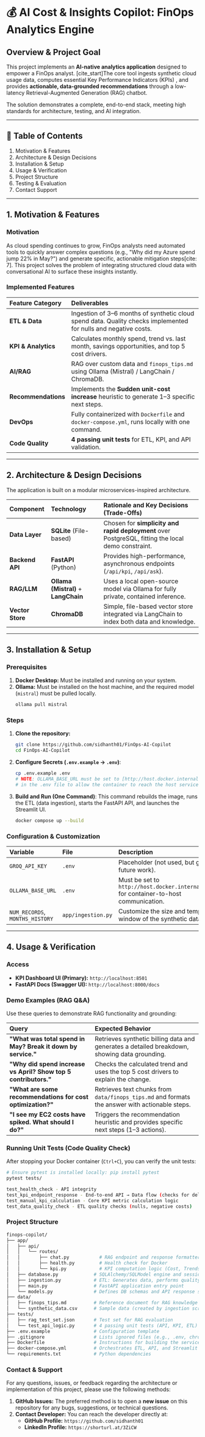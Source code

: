 # 💰 AI Cost & Insights Copilot: FinOps Analytics Engine

## Overview & Project Goal

This project implements an **AI-native analytics application** designed to empower a FinOps analyst. [cite_start]The core tool ingests synthetic cloud usage data, computes essential Key Performance Indicators (KPIs) , and provides **actionable, data-grounded recommendations** through a low-latency Retrieval-Augmented Generation (RAG) chatbot.

The solution demonstrates a complete, end-to-end stack, meeting high standards for architecture, testing, and AI integration.

***

## 📖 Table of Contents
1. Motivation & Features
2. Architecture & Design Decisions
3. Installation & Setup
4. Usage & Verification
5. Project Structure
6. Testing & Evaluation
7. Contact Support

***

## 1. Motivation & Features

### Motivation
As cloud spending continues to grow, FinOps analysts need automated tools to quickly answer complex questions (e.g., "Why did my Azure spend jump 22% in May?") and generate specific, actionable mitigation steps[cite: 7]. This project solves the problem of integrating structured cloud data with conversational AI to surface these insights instantly.

### Implemented Features
| Feature Category | Deliverables |
| :--- | :--- |
| **ETL & Data** | Ingestion of 3–6 months of synthetic cloud spend data. Quality checks implemented for nulls and negative costs. |
| **KPI & Analytics** | Calculates monthly spend, trend vs. last month, savings opportunities, and top 5 cost drivers. |
| **AI/RAG** | RAG over custom data and `finops_tips.md` using Ollama (Mistral) / LangChain / ChromaDB. |
| **Recommendations** | Implements the **Sudden unit-cost increase** heuristic  to generate 1–3 specific next steps. |
| **DevOps** | Fully containerized with `Dockerfile` and `docker-compose.yml`, runs locally with one command. |
| **Code Quality** | **4 passing unit tests** for ETL, KPI, and API validation. |

***

## 2. Architecture & Design Decisions

The application is built on a modular microservices-inspired architecture.

| Component | Technology | Rationale and Key Decisions (Trade-Offs) |
| :--- | :--- | :--- |
| **Data Layer** | **SQLite** (File-based) | Chosen for **simplicity and rapid deployment** over PostgreSQL, fitting the local demo constraint. |
| **Backend API** | **FastAPI** (Python) | Provides high-performance, asynchronous endpoints (`/api/kpi`, `/api/ask`). |
| **RAG/LLM** | **Ollama (Mistral)** + **LangChain** | Uses a local open-source model via Ollama  for fully private, contained inference. |
| **Vector Store** | **ChromaDB** | Simple, file-based vector store  integrated via LangChain to index both data and knowledge. |

***

## 3. Installation & Setup

### Prerequisites
1.  **Docker Desktop:** Must be installed and running on your system.
2.  **Ollama:** Must be installed on the host machine, and the required model (`mistral`) must be pulled locally.
    ```bash
    ollama pull mistral
    ```

### Steps
1.  **Clone the repository:**
    ```bash
    git clone https://github.com/sidhanth01/FinOps-AI-Copilot
    cd FinOps-AI-Copilot
    ```
2.  **Configure Secrets (`.env.example` $\to$ `.env`)**:
    ```bash
    cp .env.example .env
    # NOTE: OLLAMA_BASE_URL must be set to [http://host.docker.internal:11434](http://host.docker.internal:11434) 
    # in the .env file to allow the container to reach the host service.
    ```
3.  **Build and Run (One Command)**: This command rebuilds the image, runs the ETL (data ingestion), starts the FastAPI API, and launches the Streamlit UI.
    ```bash
    docker compose up --build
    ```

### Configuration & Customization
| Variable | File | Description |
| :--- | :--- | :--- |
| `GROQ_API_KEY` | `.env` | Placeholder (not used, but good for future work). |
| `OLLAMA_BASE_URL` | `.env` | Must be set to `http://host.docker.internal:11434` for container-to-host communication. |
| `NUM_RECORDS`, `MONTHS_HISTORY` | `app/ingestion.py` | Customize the size and temporal window of the synthetic dataset. |

***

## 4. Usage & Verification

### Access
* **KPI Dashboard UI (Primary):** `http://localhost:8501`
* **FastAPI Docs (Swagger UI):** `http://localhost:8000/docs`

### Demo Examples (RAG Q&A)
Use these queries to demonstrate RAG functionality and grounding:

| Query | Expected Behavior |
| :--- | :--- |
| **"What was total spend in May? Break it down by service."** | Retrieves synthetic billing data and generates a detailed breakdown, showing data grounding. |
| **"Why did spend increase vs April? Show top 5 contributors."** | Checks the calculated trend and uses the top 5 cost drivers to explain the change. |
| **"What are some recommendations for cost optimization?"** | Retrieves text chunks from `data/finops_tips.md` and formats the answer with actionable steps. |
| **"I see my EC2 costs have spiked. What should I do?"** | Triggers the recommendation heuristic and provides specific next steps (1–3 actions). |

### Running Unit Tests (Code Quality Check)

After stopping your Docker container (`Ctrl+C`), you can verify the unit tests:

```bash
# Ensure pytest is installed locally: pip install pytest
pytest tests/

test_health_check -	API integrity
test_kpi_endpoint_response - End-to-end API → Data flow (checks for deliberate cost spike)
test_manual_kpi_calculation - Core KPI metric calculation logic
test_data_quality_check	- ETL quality checks (nulls, negative costs)
```

### Project Structure

```bash
finops-copilot/
├── app/
│   ├── api/
│   │   └── routes/
│   │       ├── chat.py           # RAG endpoint and response formatter
│   │       ├── health.py         # Health check for Docker
│   │       └── kpi.py            # KPI computation logic (Cost, Trends)
│   ├── database.py             # SQLAlchemy/SQLModel engine and session setup
│   ├── ingestion.py            # ETL: Generates data, performs quality checks, loads DB
│   ├── main.py                 # FastAPI application entry point
│   └── models.py               # Defines DB schemas and API response schemas
├── data/
│   ├── finops_tips.md          # Reference document for RAG knowledge
│   └── synthetic_data.csv      # Sample data (created by ingestion script)
├── tests/
│   ├── rag_test_set.json       # Test set for RAG evaluation
│   └── test_api_logic.py       # 4 passing unit tests (API, KPI, ETL)
├── .env.example                # Configuration template
├── .gitignore                  # Lists ignored files (e.g., .env, chroma_db/)
├── Dockerfile                  # Instructions for building the service image
├── docker-compose.yml          # Orchestrates ETL, API, and Streamlit
└── requirements.txt            # Python dependencies
```
### Contact & Support

For any questions, issues, or feedback regarding the architecture or implementation of this project, please use the following methods:

1.  **GitHub Issues:** The preferred method is to open a **new issue** on this repository for any bugs, suggestions, or technical questions.
2.  **Contact Developer:** You can reach the developer directly at:
    * **GitHub Profile:** `https://github.com/sidhanth01`
    * **LinkedIn Profile:** `https://shorturl.at/3ZiCW`

